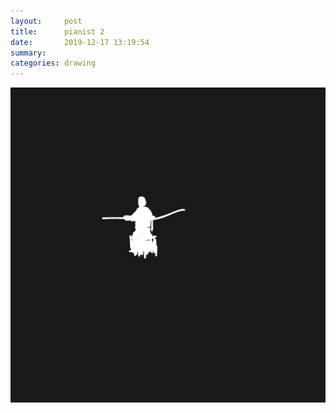 ```yaml
---
layout:     post
title:      pianist 2
date:       2019-12-17 13:19:54
summary:    
categories: drawing
---
```

![pianist 2](/images/diary/pianist-2.png ".")
